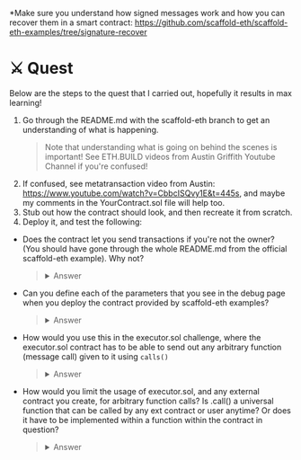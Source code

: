 \*Make sure you understand how signed messages work and how you can recover them in a smart contract: https://github.com/scaffold-eth/scaffold-eth-examples/tree/signature-recover

# ⚔️ Quest

Below are the steps to the quest that I carried out, hopefully it results in max learning!

1. Go through the README.md with the scaffold-eth branch to get an understanding of what is happening.
   > Note that understanding what is going on behind the scenes is important! See ETH.BUILD videos from Austin Griffith Youtube Channel if you're confused!
2. If confused, see metatransaction video from Austin: https://www.youtube.com/watch?v=CbbcISQvy1E&t=445s, and maybe my comments in the YourContract.sol file will help too.
3. Stub out how the contract should look, and then recreate it from scratch.
4. Deploy it, and test the following:

- Does the contract let you send transactions if you're not the owner? (You should have gone through the whole README.md from the official scaffold-eth example). Why not?
  > <details markdown='1'><summary>Answer</summary> The function uses ECDSA.recover to see who the original signer of the message being sent was. As a main point of this challenge, one observes how the signer's public address can be obtained using the message and the hexstring as inputs due to the hashing nature of the ethereum blockchain. There is a require(owner) essentially, so only the owner of the contract can send txs. </details>
- Can you define each of the parameters that you see in the debug page when you deploy the contract provided by scaffold-eth examples?
  > <details markdown='1'><summary>Answer</summary> 
  > General: see comments in contract. 
  > `getHash()`: encodePacks the details of the transfer tx (from, nonce, to, value). It seems that the signed message triggers the `fallback()` since it doesn't specify function signature within its parameters.
  > Hash of a msg call is a hexstring. Remember that.
  > `metaSendValue()`: generate hash to tx, check that it is the signer using recover(), use call(){}("") to send monies. 
  > **QUESTION 1:** with passing in calldata in a msg call that is signed by someone already, could you just use call() and fill in the ("") with the calldata hexstring or something? That way you are calling the tx. The `to` here in line 42 would simply be whoever is getting the resultant ether. The msg.sender is the one paying for the gas of this msg call (Transaction). **So this contract shows some pieces of how to do executor.sol but you need to know how to instigate passed along, compiled and hashed function calls (calldata), in a proxy contract.**
  > **QUESTION 2:** for a contract to act as a proxy contract and execute a signed tx, does the function that is being transacted have to be inherited, imported, or neither? Pretty much how does the abi work in the high-level coding language of solidity?
  >  </details>
- How would you use this in the executor.sol challenge, where the executor.sol contract has to be able to send out any arbitrary function (message call) given to it using `calls()`
  > <details markdown='1'><summary>Answer</summary> Using `recover()` function to ensure that only certified users and external contract use `call()` within `calls()`. 
  > Have `caller.sol` encodePack (hash) transactions within function `transact()`, where users can input similar msg details as here, but also include bytes32 data which includes call data generate from calling another function from a different contract. It doesn't have to use the bytes32 data, but I think if there isn't any data, then it will go to `fallback()`.   </details>
- How would you limit the usage of executor.sol, and any external contract you create, for arbitrary function calls? Is .call() a universal function that can be called by any ext contract or user anytime? Or does it have to be implemented within a function within the contract in question?
  > <details markdown='1'><summary>Answer</summary> I believe that call() has to be implemented within a function within the last contract if one wants to use that last contract as a proxy. Otherwise when a contract is accessed using `call`, it will go to the `fallback()` and `fallback()` has a limit of 2300 gwei for simply sending tokens, so even if there was `data` within the msg call, it would not be transacted and the whole thing would revert I think because it is not high enough gas to transact!  </details>
